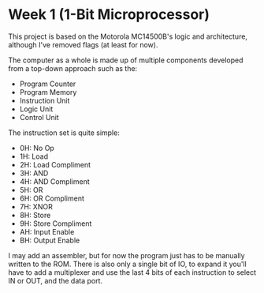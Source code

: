 # Week 1 (1-Bit Microprocessor)

This project is based on the Motorola MC14500B's logic and architecture, although I've removed flags (at least for now).

The computer as a whole is made up of multiple components developed from a top-down approach such as the:
- Program Counter
- Program Memory
- Instruction Unit
- Logic Unit
- Control Unit

The instruction set is quite simple:
- 0H: No Op
- 1H: Load
- 2H: Load Compliment
- 3H: AND
- 4H: AND Compliment
- 5H: OR
- 6H: OR Compliment
- 7H: XNOR
- 8H: Store
- 9H: Store Compliment
- AH: Input Enable
- BH: Output Enable

I may add an assembler, but for now the program just has to be manually written to the ROM. There is also only a single bit of IO, to expand it you'll have to add a multiplexer and use the last 4 bits of each instruction to select IN or OUT, and the data port.